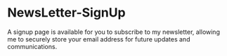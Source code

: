 # NewsLetter-SignUp
A signup page is available for you to subscribe to my newsletter, allowing me to securely store your email address for future updates and communications.
